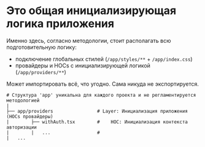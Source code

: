 # Это общая инициализирующая логика приложения

Именно здесь, согласно методологии, стоит располагать всю подготовительную логику:

- подключение глобальных стилей (`/app/styles/**` + `/app/index.css`)
- провайдеры и HOCs с инициализирующей логикой (`/app/providers/**`)

Может импортировать всё, что угодно.
Сама никуда не экспортируется.

```
# Структура 'app' уникальна для каждого проекта и не регламентируется методологией
|
├── app/providers                # Layer: Инициализация приложения (HOCs провайдеры)
|        ├── withAuth.tsx        #    HOC: Инициализация контекста авторизации
|        |   ...                 #
|   ...
```
